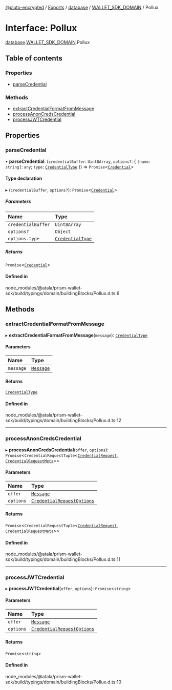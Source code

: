 [@pluto-encrypted](../README.md) / [Exports](../modules.md) / [database](../modules/database.md) / [WALLET\_SDK\_DOMAIN](../modules/database.WALLET_SDK_DOMAIN.md) / Pollux

# Interface: Pollux

[database](../modules/database.md).[WALLET\_SDK\_DOMAIN](../modules/database.WALLET_SDK_DOMAIN.md).Pollux

## Table of contents

### Properties

- [parseCredential](database.WALLET_SDK_DOMAIN.Pollux.md#parsecredential)

### Methods

- [extractCredentialFormatFromMessage](database.WALLET_SDK_DOMAIN.Pollux.md#extractcredentialformatfrommessage)
- [processAnonCredsCredential](database.WALLET_SDK_DOMAIN.Pollux.md#processanoncredscredential)
- [processJWTCredential](database.WALLET_SDK_DOMAIN.Pollux.md#processjwtcredential)

## Properties

### parseCredential

• **parseCredential**: (`credentialBuffer`: `Uint8Array`, `options?`: \{ `[name: string]`: `any`; `type`: [`CredentialType`](../enums/database.WALLET_SDK_DOMAIN.CredentialType.md)  }) => `Promise`\<[`Credential`](../classes/database.WALLET_SDK_DOMAIN.Credential.md)\>

#### Type declaration

▸ (`credentialBuffer`, `options?`): `Promise`\<[`Credential`](../classes/database.WALLET_SDK_DOMAIN.Credential.md)\>

##### Parameters

| Name | Type |
| :------ | :------ |
| `credentialBuffer` | `Uint8Array` |
| `options?` | `Object` |
| `options.type` | [`CredentialType`](../enums/database.WALLET_SDK_DOMAIN.CredentialType.md) |

##### Returns

`Promise`\<[`Credential`](../classes/database.WALLET_SDK_DOMAIN.Credential.md)\>

#### Defined in

node_modules/@atala/prism-wallet-sdk/build/typings/domain/buildingBlocks/Pollux.d.ts:6

## Methods

### extractCredentialFormatFromMessage

▸ **extractCredentialFormatFromMessage**(`message`): [`CredentialType`](../enums/database.WALLET_SDK_DOMAIN.CredentialType.md)

#### Parameters

| Name | Type |
| :------ | :------ |
| `message` | [`Message`](../classes/database.WALLET_SDK_DOMAIN.Message.md) |

#### Returns

[`CredentialType`](../enums/database.WALLET_SDK_DOMAIN.CredentialType.md)

#### Defined in

node_modules/@atala/prism-wallet-sdk/build/typings/domain/buildingBlocks/Pollux.d.ts:12

___

### processAnonCredsCredential

▸ **processAnonCredsCredential**(`offer`, `options`): `Promise`\<`CredentialRequestTuple`\<[`CredentialRequest`](database.WALLET_SDK_DOMAIN.Anoncreds.CredentialRequest.md), [`CredentialRequestMeta`](database.WALLET_SDK_DOMAIN.Anoncreds.CredentialRequestMeta.md)\>\>

#### Parameters

| Name | Type |
| :------ | :------ |
| `offer` | [`Message`](../classes/database.WALLET_SDK_DOMAIN.Message.md) |
| `options` | [`CredentialRequestOptions`](database.WALLET_SDK_DOMAIN.CredentialRequestOptions.md) |

#### Returns

`Promise`\<`CredentialRequestTuple`\<[`CredentialRequest`](database.WALLET_SDK_DOMAIN.Anoncreds.CredentialRequest.md), [`CredentialRequestMeta`](database.WALLET_SDK_DOMAIN.Anoncreds.CredentialRequestMeta.md)\>\>

#### Defined in

node_modules/@atala/prism-wallet-sdk/build/typings/domain/buildingBlocks/Pollux.d.ts:11

___

### processJWTCredential

▸ **processJWTCredential**(`offer`, `options`): `Promise`\<`string`\>

#### Parameters

| Name | Type |
| :------ | :------ |
| `offer` | [`Message`](../classes/database.WALLET_SDK_DOMAIN.Message.md) |
| `options` | [`CredentialRequestOptions`](database.WALLET_SDK_DOMAIN.CredentialRequestOptions.md) |

#### Returns

`Promise`\<`string`\>

#### Defined in

node_modules/@atala/prism-wallet-sdk/build/typings/domain/buildingBlocks/Pollux.d.ts:10
